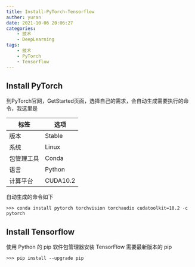 ```yaml
---
title: Install-PyTorch-Tensorflow
auther: yuran
date: 2021-10-06 20:06:27
categories:
    - 技术
    - DeepLearning
tags:
    - 技术
    - PyTorch
    - Tensorflow
---
```


## Install PyTorch
到PyTorch官网，GetStarted页面，选择自己的需求，会自动生成需要执行的命令，我这里是

|标签|选项|
|----|----|
|版本|Stable|
|系统|Linux|
|包管理工具|Conda|
|语言|Python|
|计算平台|CUDA10.2|

自动生成的命令如下
```
>>> conda install pytorch torchvision torchaudio cudatoolkit=10.2 -c pytorch
```

<!--more-->

## Install Tensorflow
使用 Python 的 pip 软件包管理器安装 TensorFlow
需要最新版本的 pip
```
>>> pip install --upgrade pip
```